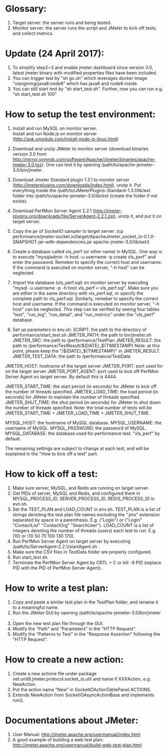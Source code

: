 # Glossary:
1. Target server: the server runs  and being tested.
2. Monitor server: the server runs the script and JMeter to kick off tests, and collect metrics.


# Update (24 April 2017): <br />
1. To simplify step2~3 and enable jmeter dashboard since version 3.0, latest jmeter binary with modified properties files have been included.<br />
2. You can trigger test by "sh go.sh" which leverages docker image "xiangming/java8:node6" which has java8 and node6 inside.<br />
3. You can still start test by "sh start_test.sh". Further, now you can run e.g. "sh start_test.sh 100"<br />


# How to setup the test environment:
1. Install and run MySQL on monitor server. <br />
   Install and run Node.js on monitor server (http://ask.xmodulo.com/install-node-js-linux.html)

2. Download and unzip JMeter to monitor server (download binaries version 3.0 from http://mirror.symnds.com/software/Apache//jmeter/binaries/apache-jmeter-3.0.tgz). One can test it by opening /path/to/apache-jemeter-3.0/bin/jmeter .

3. Download Jmeter Standard plugin 1.3.1 to monitor server (http://jmeterplugins.com/downloads/index.html), unzip it. Put everything inside the /path/to/JMeterPlugins-Standard-1.3.1/lib/ext folder into /path/to/apache-jemeter-3.0/lib/ext (create the folder if not exists).

4. Download PerfMon Server Agent 2.2.1 (http://jmeter-plugins.org/downloads/file/ServerAgent-2.2.1.zip), unzip it, and put it on target server.

5. Copy the jar of SocketIO sampler to target server. (cp performance/jmeter-socket.io/target/ApacheJmeter_socket_io-0.1.0-SNAPSHOT-jar-with-dependencies.jar apache-jmeter-3.0/lib/ext/)

6. Create a database called vls_perf (or other name) in MySQL. One way is to execute "mysqladmin -h host -u username -p create vls_perf" and enter the password. Remeber to specify the correct host and username. If the command is executed on monitor server, "-h host" can be neglected.

7. Import the database (vls_perf.sql) on monitor server by executing "mysql -u username -p -h host vls_perf < vls_perf.sql". Make sure you are either in the same directory with vls_perf.sql, or specify the complete path to vls_perf.sql. Similarly, remeber to specify the correct host and username. If the command is executed on monitor server, "-h host" can be neglected.
This step can be verified by seeing four tables "test", "run_log", "run_detail", and "run_metrics" under the "vls_perf" database.

8. Set up parameters in env.sh:
SCRIPT: the path to the directory of performance/start_test.sh
JMETER_PATH: the path to bin/jmeter.sh
JMETER_SRC: the path to /performance/TestPlan
JMETER_RESULT: the path to /performance/TestResult/${DATE}_${TIMESTAMP}
Note: at this point, please keep the "/${DATE}_${TIMESTAMP}" in JMETER_RESULT.
JMETER_TEST_DATA: the path to /performance/TestData

JMETER_HOST: hostname of the target server
JMETER_PORT: port used for  on the target server
JMETER_PORT_AGENT: port used to kick off PerfMon Server Agent on target server. By default this is 4444.

JMETER_START_TIME: the start period (in seconds) for JMeter to kick off the number of threads specified.
JMETER_LOAD_TIME: the load period (in seconds) for JMeter to maintain the number of threads specified.
JMETER_SHUT_TIME: the shut period (in seconds) for JMeter to shut down the number of threads specified.
Note: the total number of tests will be JMETER_START_TIME + JMETER_LOAD_TIME + JMETER_SHUT_TIME.

MYSQL_HOST: the hostname of MySQL database.
MYSQL_USERNAME: the username of MySQL.
MYSQL_PASSWORD: the password of MySQL.
MYSQL_DATABASE: the database used for performance test. "vls_perf" by default.

The remaining settings are subject to change at each test, and will be explained in the "How to kick off a test" part.


# How to kick off a test:
1. Make sure  server, MySQL, and Redis are running on target server.
2. Get PIDs of  server, MySQL and Redis, and configured them in MYSQL_PROCESS_ID, SERVER_PROCESS_ID, REDIS_PROCESS_ID in evn.sh.
3. Set the TEST_PLAN and LOAD_COUNT in env.sh. TEST_PLAN is a list of strings denoting the test plan file names excluding the ".jmx" extension separated by space in a parenthesis. E.g. ("Login") or ("Login" "ContactList" "ContactOrg" "SearchUser"). LOAD_COUNT is a list of integers denoting the number of threads (users) each test to run. E.g. (10) or (10 50 70 100 130 170).
4. Run PerfMon Server Agent on target server by executing /path/to/ServerAgent-2.2.1/startAgent.sh .
5. Make sure the CSV files in TestData folder are properly configured.
6. Run start_test.sh.
7. Terminate the PerfMon Server Agent by CRTL + C or kill -9 PID (replace PID with the PID of PerfMon Server Agent).


# How to write a test plan:
1. Copy and paste a similar test plan in the TestPlan folder, and rename it to a meaningful name.
2. Run the JMeter GUI by opening /path/to/apache-jemeter-3.0/bin/jmeter .
3. Open the new test plan file through the GUI.
4. Modify the "Path" and "Parameters" in the "HTTP Request".
5. Modify the "Patterns to Test" in the "Response Assertion" following the "HTTP Request".


# How to create a new action:
1. Create a new actione file under package net.unit8.jmeter.protocol.socket_io.util and name if XXXAction, e.g. NewAction.
2. Put the action name "New" in SocketIOActionTablePanel.ACTIONS.
3. Extends NewAction from SocketIOAsyncActionBase and implements run().


# Documentations about JMeter:
1. User Manual: http://jmeter.apache.org/usermanual/index.html
2. A good example of building a web test plan: http://jmeter.apache.org/usermanual/build-web-test-plan.html
